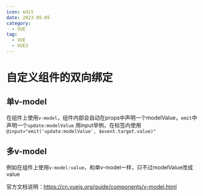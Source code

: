```yaml
---
icon: edit
date: 2023-05-05
category:
  - VUE
tag:
  - VUE
  - VUE3
---
```


# 自定义组件的双向绑定

## 单v-model
在组件上使用`v-model`，组件内部会自动在props中声明一个modelValue，`emit`中声明一个`update:modelValue`
用input举例，在标签内使用`@input="emit('update:modelValue', $event.target.value)"`

## 多v-model
例如在组件上使用`v-model:value`，和单v-model一样，只不过modelValue改成value

官方文档说明：https://cn.vuejs.org/guide/components/v-model.html